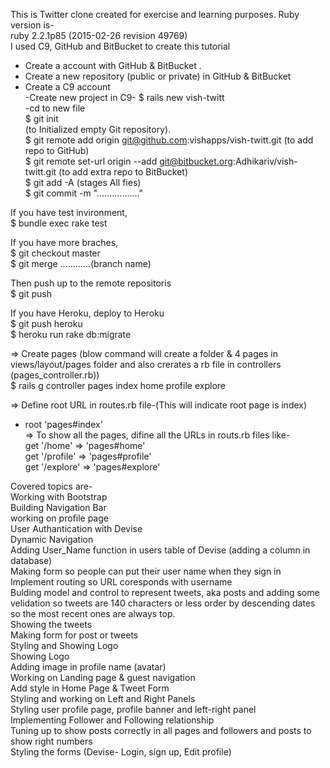 This is Twitter clone created for exercise and learning purposes. 
Ruby version is- <br>
ruby 2.2.1p85 (2015-02-26 revision 49769) <br>
I used C9, GitHub and BitBucket to create this tutorial <br>
- Create a account with GitHub & BitBucket .<br>
- Create a new repository (public or private) in GitHub & BitBucket <br>
- Create a C9 account <br>
-Create new project in C9- $ rails new vish-twitt <br>
-cd to new file <br>
$ git init <br>
 (to Initialized empty Git repository). <br>
$ git remote add origin git@github.com:vishapps/vish-twitt.git (to add repo to GitHub)<br>
$ git remote set-url origin --add git@bitbucket.org:Adhikariv/vish-twitt.git (to add extra repo to BitBucket)<br>
$ git add -A  (stages All fies)<br>
$ git commit -m "................."<br>

If you have test invironment,<br>
$ bundle exec rake test<br>

If you have more braches,<br>
$ git checkout master<br>
$ git merge ............(branch name)<br>

Then push up to the remote repositoris<br>
$ git push<br>

If you have Heroku, deploy to Heroku<br>
$ git push heroku<br>
$ heroku run rake db:migrate<br>

=> Create pages (blow command will create a folder & 4 pages in views/layout/pages folder and also crerates a rb file in controllers (pages_controller.rb))<br>
$ rails g controller pages index home profile explore<br>

=> Define root URL in routes.rb file-(This will indicate root page is index)   <br>
-  root 'pages#index'<br>
=> To show all the pages, difine all the URLs in routs.rb files like-   <br>
  get '/home' => 'pages#home'<br>
  get '/profile' => 'pages#profile'<br>
  get '/explore' => 'pages#explore'<br>

Covered topics are-<br>
Working with Bootstrap<br>
Building Navigation Bar<br>
working on profile page<br>
User Authantication with Devise<br>
Dynamic Navigation <br>
Adding User_Name function in users table of Devise (adding a column in database)<br>
Making form so people can put their user name when they sign in<br>
Implement routing so URL coresponds with username<br>
Bulding model and control to represent tweets, aka posts and adding some velidation so tweets are 140 	characters or less order by descending dates so the most recent ones are always top.<br>
Showing the tweets<br>
Making form for post or tweets<br>
Styling and Showing Logo<br>
Showing Logo<br>
Adding image in profile name (avatar)<br>
Working on Landing page & guest navigation<br>
Add style in Home Page & Tweet Form<br>
Styling and working on Left and Right Panels<br>
Styling user profile page, profile banner and left-right panel<br>
Implementing Follower and Following relationship<br>
Tuning up to show posts correctly in all pages and followers and posts to show right numbers<br>
Styling the forms (Devise- Login, sign up, Edit profile)<br>
